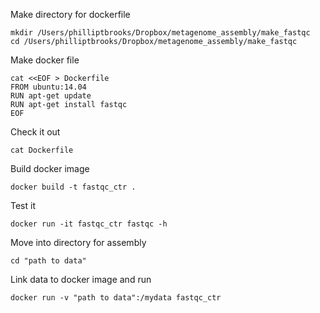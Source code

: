 Make directory for dockerfile 

	mkdir /Users/philliptbrooks/Dropbox/metagenome_assembly/make_fastqc
	cd /Users/philliptbrooks/Dropbox/metagenome_assembly/make_fastqc
	
Make docker file 

	cat <<EOF > Dockerfile
	FROM ubuntu:14.04
	RUN apt-get update
	RUN apt-get install fastqc
	EOF

Check it out 

	cat Dockerfile

Build docker image 

	docker build -t fastqc_ctr .

Test it 

	docker run -it fastqc_ctr fastqc -h 
	
Move into directory for assembly
	
	cd "path to data"

Link data to docker image and run 

	docker run -v "path to data":/mydata fastqc_ctr
